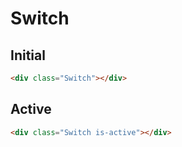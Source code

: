 # Switch

## Initial

```html
<div class="Switch"></div>
```

## Active

```html
<div class="Switch is-active"></div>
```
